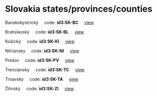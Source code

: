 # Slovakia states/provinces/counties
Banskobystrický&nbsp;&nbsp;&nbsp;&nbsp;&nbsp;code: **id3:SK-BC**&nbsp;&nbsp;&nbsp;&nbsp;&nbsp;[view](../../export/geojson/medium/id3/sk/bc.geojson)&nbsp;&nbsp;&nbsp;&nbsp;&nbsp;


Bratislavský&nbsp;&nbsp;&nbsp;&nbsp;&nbsp;code: **id3:SK-BL**&nbsp;&nbsp;&nbsp;&nbsp;&nbsp;[view](../../export/geojson/medium/id3/sk/bl.geojson)&nbsp;&nbsp;&nbsp;&nbsp;&nbsp;


Košický&nbsp;&nbsp;&nbsp;&nbsp;&nbsp;code: **id3:SK-KI**&nbsp;&nbsp;&nbsp;&nbsp;&nbsp;[view](../../export/geojson/medium/id3/sk/ki.geojson)&nbsp;&nbsp;&nbsp;&nbsp;&nbsp;


Nitriansky&nbsp;&nbsp;&nbsp;&nbsp;&nbsp;code: **id3:SK-NI**&nbsp;&nbsp;&nbsp;&nbsp;&nbsp;[view](../../export/geojson/medium/id3/sk/ni.geojson)&nbsp;&nbsp;&nbsp;&nbsp;&nbsp;


Prešov&nbsp;&nbsp;&nbsp;&nbsp;&nbsp;code: **id3:SK-PV**&nbsp;&nbsp;&nbsp;&nbsp;&nbsp;[view](../../export/geojson/medium/id3/sk/pv.geojson)&nbsp;&nbsp;&nbsp;&nbsp;&nbsp;


Trenciansky&nbsp;&nbsp;&nbsp;&nbsp;&nbsp;code: **id3:SK-TC**&nbsp;&nbsp;&nbsp;&nbsp;&nbsp;[view](../../export/geojson/medium/id3/sk/tc.geojson)&nbsp;&nbsp;&nbsp;&nbsp;&nbsp;


Trnavský&nbsp;&nbsp;&nbsp;&nbsp;&nbsp;code: **id3:SK-TA**&nbsp;&nbsp;&nbsp;&nbsp;&nbsp;[view](../../export/geojson/medium/id3/sk/ta.geojson)&nbsp;&nbsp;&nbsp;&nbsp;&nbsp;


Žilinský&nbsp;&nbsp;&nbsp;&nbsp;&nbsp;code: **id3:SK-ZI**&nbsp;&nbsp;&nbsp;&nbsp;&nbsp;[view](../../export/geojson/medium/id3/sk/zi.geojson)&nbsp;&nbsp;&nbsp;&nbsp;&nbsp;

